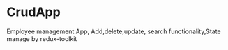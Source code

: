 # CrudApp
Employee management App, Add,delete,update, search functionality,State manage by redux-toolkit
